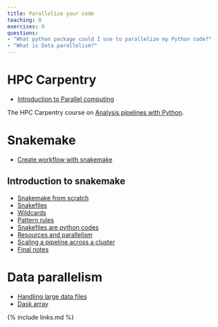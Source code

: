 ```yaml
---
title: Parallelize your code
teaching: 0
exercises: 0
questions:
- "What python package could I use to parallelize my Python code?"
- "What is Data parallelism?"
---
```


# HPC Carpentry

- [Introduction to Parallel computing](https://hpc-carpentry.github.io/hpc-python/06-parallel/)

The HPC Carpentry course on [Analysis pipelines with Python](https://hpc-carpentry.github.io/hpc-python/).

# Snakemake

- [Create workflow with snakemake](https://coderefinery.github.io/reproducible-research/03-workflow-management/)

## Introduction to snakemake

- [Snakemake from scratch](https://hpc-carpentry.github.io/hpc-python/11-snakemake-intro/)
- [Snakefiles](https://hpc-carpentry.github.io/hpc-python/12-snakefiles/)
- [Wildcards](https://hpc-carpentry.github.io/hpc-python/13-wildcards/)
- [Pattern rules](https://hpc-carpentry.github.io/hpc-python/14-patterns/)
- [Snakefiles are python codes](https://hpc-carpentry.github.io/hpc-python/15-snakemake-python/)
- [Resources and parallelism](https://hpc-carpentry.github.io/hpc-python/16-resources/)
- [Scaling a pipeline across a cluster](https://hpc-carpentry.github.io/hpc-python/17-cluster/)
- [Final notes](https://hpc-carpentry.github.io/hpc-python/18-final-notes/)

# Data parallelism

- [Handling large data files](https://annefou.github.io/metos_python/07-LargeFiles/)
- [Dask array](http://matthewrocklin.com/dask-website/)

{% include links.md %}
